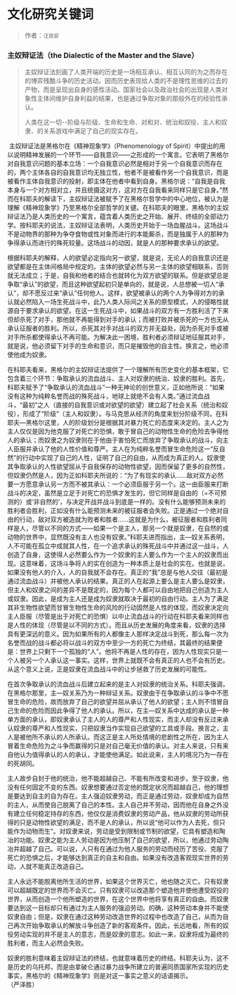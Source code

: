# **文化研究**关键词

> 作者：`汪民安`
>

### 主奴辩证法（the Dialectic of the Master and the Slave）

> ​	主奴辩证法刻画了人类开端的历史是一场相互承认、相互认同的为之而存在的博弈残酷斗争的历史活动。因而历史表现给人类的不是理性思维的过去的产物，而是呈现出自身的感性活动。国家社会以及政治社会的出现是人类对象性主体间维护自身利益的结果，也是通过争取对象的那般外在的经验性承认。
>
> 人类在这一切--阶级与阶级、生命和生命、对和对、统治和奴役、主人和奴隶、的关系游戏中满足了自己的现实存在。 		

​		主奴辩证法是黑格尔在《精神现象学》（Phenomenology of Spirit）中提出的用以说明精神发展的一个环节——自我意识——之形成的一个寓言。它表明了黑格尔对自我意识问题的基本立场：一个自我意识必然是相对于另一个自我意识而存在的，两个主体各自的自我意识均无独立性，他者不是被看作另一个自我意识，而是被看作主体自我意识的投射，即主体在他者中看到自身。黑格尔说：“自我是自我本身与一个对方相对立，并且统摄这对方，这对方在自我看来同样只是它自身。”然而在科耶夫的解读下，主奴辩证法被赋予了在黑格尔哲学中的中心地位，被认为是理解《精神现象学》乃至黑格尔全部哲学的关键。在科耶夫的眼里，黑格尔的主奴辩证法乃是人类历史的一个寓言，蕴含着人类历史之开始、展开、终结的全部动力学。按科耶夫的说法，主奴辩证法表明，人类历史开始于一场血腥战斗。这场战斗不是动物界的那种为争夺食物或性对象而进行的本能厮杀，而是独属于人的那种为争得承认而进行的殊死较量。这场战斗的动因，就是人的那种要求承认的欲望。  

​		根据科耶夫的解释，人的欲望必定指向另一欲望，就是说，无论人的自我意识还是欲望都是在主体间格局中规定的。主体的欲望必然与另一主体的欲望相联系，否则就无法成立；于是，自我和他者的结合也就转化为双方欲望的联系。但是欲望总是争取“承认”的欲望，而且这种欲望起初只是单向的，就是说，人总想被一切人“承认”，却不愿反过来“承认”任何他人。这样，欲望被承认的两个人为争得对方的承认就必然陷入一场生死战斗中，此乃人类人际间之关系的原型模式，人的侵略性就源自于要求承认的欲望。在这一生死战斗中，如果战斗的双方有一方胜利活了下来但却杀死了对手，那他就不再能得到对手的承认；而被打败并被杀死的一方也无从承认征服者的胜利。所以，杀死其对手对战斗的双方并无益处，因为杀死对手或被对手所杀都使得承认不再可能。为解决此一困境，胜利者必须辩证地征服其对手，就是说，他必须留下对手的生命和意识，而只是摧毁他的自主性。换言之，他必须使他成为奴隶。  

​		在科耶夫看来，黑格尔的主奴辩证法提供了一个理解所有历史变化的基本框架，它包含着三个环节：争取承认的流血战斗、主人对奴隶的统治、奴隶的胜利。首先，科耶夫赋予了“争取承认的流血战斗”一种无神论的创世意义，正如他所说：“如果没有这种为纯粹名誉而战的殊死战斗，地球上就绝不会有人类。”通过流血战斗，“最初”之人（直接的自我意识或对欲望的欲望）建立起了社会关系（统治和奴役），形成了“阶级”（主人和奴隶）。与马克思从经济的角度来划分阶级不同，在科耶夫—黑格尔这里，人的阶级划分是根据其对暴力死亡的态度来决定的。主人之为主人仅仅是因为他克服了对死亡的恐惧，敢于冒自己的动物性生命的危险去争得他人的承认；而奴隶之为奴隶则在于他由于害怕死亡而放弃了争取承认的战斗，向主人臣服并承认了他的人性价值和尊严。主人在为纯粹名誉而冒生命危险这一“反自然”的行动中实现了自己的人性，证明了自己的自由，从而成为真正的人。奴隶使其争取承认的人性欲望屈从于自我保存的动物性欲望，因而保留了更多的自然性，但奴隶仍然是人，因为正如科耶夫所说的：“为了有现实的承认……敌对双方必然要一方愿意承认另一方而不被其承认：一个必须臣服于另一个。这一由臣服来打断战斗的决定，虽然是立足于对死亡的恐惧才发生的，但它同样是自由的（=不可预测的）或‘非自然的’，与决定开战并战斗到底是一样的。没有什么能够预测未来的胜利者会胜利，正如没有什么能预测未来的被征服者会失败。正是通过一个绝对自由的行动，敌对双方被造就为败者和胜者……这就是为什么，被征服者和胜利者同样是人，尽管以不同的方式——如果一个是主人，那另一个就是奴隶，在自然的或动物的世界中，显然既没有主人也没有奴隶。”科耶夫进而指出，主—奴关系表明，人不可能在孤立中成就其人性，在一个追求承认的殊死战斗中并通过这一战斗，人创造了自身，这使得人必然要么作为一个奴隶的主人要么作为一个主人的奴隶而出现。这意味着，这场斗争将人的实在创造为一种本质上是社会的实在。也就是说，如果没有他人的介入，人的自我就不会存在。真正的“我”总是与他人交往（最初是通过流血战斗）并被他人承认的结果。真正的人在起源上要么是主人要么是奴隶，但主人和奴隶之间的差异不是既定的，因为每个人都可以自由地把自己创造为主人或奴隶。因此，是成为主人还是成为奴隶就取决于最初的自由行动。主人为了满足其非生物性欲望而甘冒生物性生命的风险的行动固然是人性的体现，而奴隶决定向主人臣服（尽管是出于对死亡的恐惧）以中止流血战斗的行动在科耶夫看来同样也是人性的体现（尽管是以不同的方式）。而且从历史发展的角度来看，奴隶的选择具有更深远的意义。因为如果所有的人都像主人那样决定战斗到死，那么每一次为名誉而战的战斗都必将以战斗的双方中至少一方的死亡为终结，其最终的结果便是：世界上只剩下一个孤独的“人”。他将不再是人性的存在，因为人性现实只是一个人被另一个人承认这一事实。这样，世界上就既不会有真正的人也不会有历史。从这个意义上说，正是奴隶在流血战斗中的让步拯救了历史发展的可能性。  

​		在首次争取承认的流血战斗后建立起来的是主人对奴隶的统治关系。科耶夫强调，在黑格尔那里，主—奴关系乃为一种辩证关系。奴隶由于在争取承认的斗争中不愿冒生命的危险，故而放弃了自己的欲望并屈从承认了他人的欲望；主人则不惜冒自己生命的危险而因此争得了他人的承认。所以，在主—奴关系中达成的承认是一种单方面的承认，即奴隶承认了主人的人的尊严和人性现实，而主人却没有反过来承认奴隶的尊严和人性现实，只把奴隶当作实现自己欲望的工具或手段。换言之，主人是被他所不承认的人所承认。而这正是主人所处情境的悲剧性之所在，因为主人冒着生命危险为之斗争而赢得的只是对自己毫无价值的承认。对主人来说，只有来自他认为值得承认的人的承认，才能使他满足。如此说来，主人的境况乃为一存在的死胡同。  

​		主人故步自封于他的统治，他不能超越自己、不能有所改变和进步。至于奴隶，他没有任何固定不变的东西。奴隶想要通过否定他的既定状况而超越自己，他的理想是要达到自主的自为存在。主人强迫奴隶劳动，而正是通过劳动，奴隶却成为自然的主人，从而使自己脱离了自己的本性。主人自己并不劳动，因而他在自身之外没有建立任何稳定持存的东西，他仅仅是消费奴隶的劳动产品，他从奴隶的劳动所获得的只是动物性欲望的满足，而不是人的承认，所以说“他可以作为人去死，但只能作为动物而生”。对奴隶来说，劳动是受到限制或节制的欲望，它具有塑造和陶冶的功能。奴隶之能为主人劳动是因为他压制了自己的欲望，所以，他通过劳动陶冶并超越了自己。可以说，人只有在通过为他人服务的劳动而经历了苦役、克服了死亡的恐惧之后，才能够达到真正的自主和自由。如果没有改造客观现实世界的劳动，人就不能真正改造自己。  

​		主人永远不能脱离他所生活的世界，如果这个世界灭亡，他也随之灭亡。只有奴隶可以超越既定的世界而不会灭亡。只有奴隶可以改造那个塑造他并使他遭受奴役的世界，从而创造一个他所塑造的世界，在这个世界中他将享有真正的自由。而奴隶要达到这一目标却只有通过为主人服务的强迫劳动。的确，这种劳动本身并不能使奴隶自由；但是，奴隶在通过这种劳动改造世界的过程中也改造了自己，从而为自己再次开始争取承认的解放斗争创造了新的客观条件。因此，长远地看，所有的奴役劳动实现的并不是主人的意志，而是奴隶的意志。如此一来，奴隶将成为最终的胜利者，而主人必然会失败。  

​		奴隶的胜利意味着主奴辩证法的终结，也就意味着历史的终结。科耶夫认为，这不是历史的乌托邦，而是由拿破仑通过暴力战争所建立的普遍同质国家所实现的历史事实，黑格尔的《精神现象学》则是对这一事实之意义的话语揭示。  
（严泽胜）

